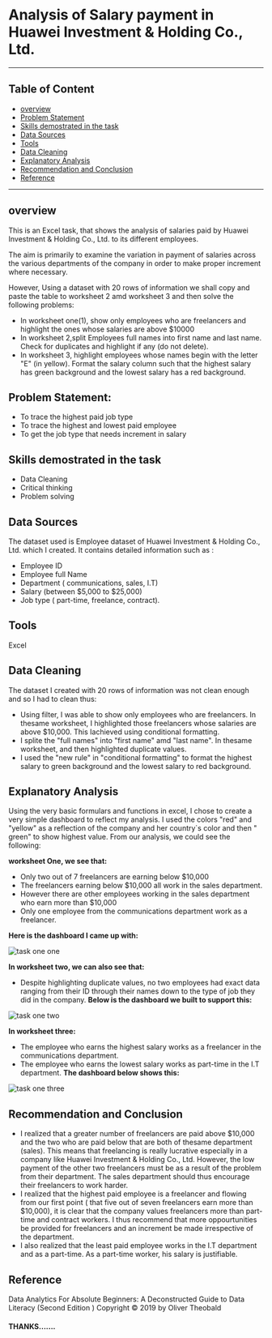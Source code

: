 # Analysis of Salary payment in Huawei Investment & Holding Co., Ltd.





________




## Table of Content
- [overview](overview)
- [Problem Statement](problem-statement)
- [Skills demostrated in the task](skills-demostrated-in-the-task)
- [Data Sources](data-sources)
- [Tools](tools)
- [Data Cleaning](data-cleaning)
- [Explanatory  Analysis](explanatory-analysis)
- [Recommendation and Conclusion](recommendation-and-conclusion)
- [Reference](reference)
  

 ___ 
## overview
This is an Excel task, that shows the analysis of salaries paid by Huawei Investment & Holding Co., Ltd. to its different employees.

The aim is primarily to examine the variation in payment of salaries across the various departments of the company in order to make proper increment where necessary.

However, Using a dataset with 20 rows of information we shall copy and paste the table to worksheet 2 amd worksheet 3 and then solve the following problems:

- In worksheet one(1), show only employees who are freelancers and highlight the ones whose salaries are above $10000
- In worksheet 2,split Employees full names into first name and last name. Check for duplicates and highlight if any (do not delete).
- In worksheet 3, highlight employees whose names begin with the letter "E" (in yellow). Format the salary column such that the highest salary has green background and the lowest salary has a red background.

## Problem Statement:
- To trace the highest paid job type
- To trace the highest and lowest paid employee
- To get the job type that needs increment in salary

## Skills demostrated in the task
- Data Cleaning
- Critical thinking
- Problem solving

## Data Sources
The dataset used is Employee dataset of Huawei Investment & Holding Co., Ltd. which I created. It contains detailed information such as :
- Employee ID
- Employee full Name
- Department ( communications, sales, I.T)
- Salary (between $5,000 to $25,000)
- Job type ( part-time, freelance, contract).

## Tools
Excel

## Data Cleaning
The dataset I created with 20 rows of information was not clean enough and so I had to clean thus:

- Using filter, I was able to show only employees who are freelancers. In thesame worksheet, I highlighted those freelancers whose salaries are above $10,000. This Iachieved using conditional formatting. 
- I splite the "full names" into "first name" amd "last name". In thesame worksheet, and then highlighted duplicate values.
- I used the "new rule" in "conditional formatting" to format the highest salary to green background and the lowest salary to red background.

## Explanatory  Analysis
Using the very basic formulars and functions in excel, I chose to create a very simple dashboard to reflect my analysis. I used the colors "red" and "yellow" as a reflection of the company and her country`s color and then " green" to show highest value. 
From our analysis, we could see the following:

**worksheet One, we see that:**

- Only two out of 7 freelancers are earning below $10,000
- The freelancers earning below $10,000 all work in the sales department.
- However there are other employees working in the sales department who earn more than $10,000
- Only one employee from the communications department work as a freelancer.

**Here is the dashboard I came up with:**

![task one one](https://github.com/NonsoSk/Analysis-of-salary-payment-in-Huawei-Investment-Holding-Co.-Ltd./assets/147613828/2287f791-9747-4a38-a8d8-33940c6f8fa7)


 **In worksheet two, we can also see that:**

 - Despite highlighting duplicate values, no two employees had exact data ranging from their ID through their names down to the type of job they did in the company.
 **Below is the dashboard we built to support this:**

   
![task one two](https://github.com/NonsoSk/Analysis-of-salary-payment-in-Huawei-Investment-Holding-Co.-Ltd./assets/147613828/7cba63ef-0a2c-440d-907c-24dda9474b08)


**In worksheet three:**

- The employee who earns the highest salary works as a freelancer in the communications department.
- The employee who earns the lowest salary works as part-time in the I.T department.
 **The dashboard below shows this:**



![task one three](https://github.com/NonsoSk/Analysis-of-salary-payment-in-Huawei-Investment-Holding-Co.-Ltd./assets/147613828/faab9497-b518-4ddd-96ae-a1670472c789)


## Recommendation and Conclusion
- I realized that a greater number of freelancers are paid above $10,000 and the two who are paid below that are both of thesame department (sales). This means that freelancing is really lucrative especially in a company like Huawei Investment & Holding Co., Ltd. However, the low payment of the other two freelancers must be as a result of the  problem from their department. The sales department should thus encourage their freelancers to work harder.
- I realized that the highest paid employee is a freelancer and flowing from our first point ( that five out of seven freelancers earn more than $10,000), it is clear that the company values freelancers more than part-time and contract workers. I thus recommend that more oppourtunities be provided for freelancers and an increment be made irrespective of the department.
- I also realized that the least paid employee works in the I.T department and as a part-time. As a part-time worker, his salary is justifiable.


## Reference
Data Analytics For Absolute Beginners: 
A Deconstructed Guide to Data Literacy
(Second Edition )
Copyright © 2019 by Oliver Theobald 


#### THANKS.......



